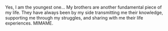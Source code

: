 Yes, I am the youngest one... My brothers are another fundamental piece of my life. They have always been by my side 
transmitting me their knowledge, supporting me through my struggles, and sharing with me their life experiences. 
MIMAME.